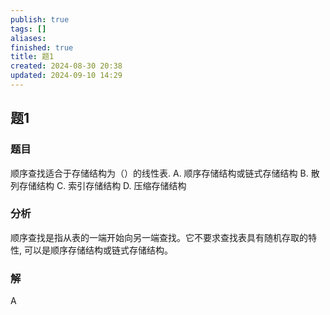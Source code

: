 ```yaml
---
publish: true
tags: []
aliases: 
finished: true
title: 题1
created: 2024-08-30 20:38
updated: 2024-09-10 14:29
---
```

## 题1
### 题目
顺序查找适合于存储结构为（）的线性表.
A. 顺序存储结构或链式存储结构 
B. 散列存储结构
C. 索引存储结构 
D. 压缩存储结构
### 分析
顺序查找是指从表的一端开始向另一端查找。它不要求查找表具有随机存取的特性, 可以是顺序存储结构或链式存储结构。
### 解
A

